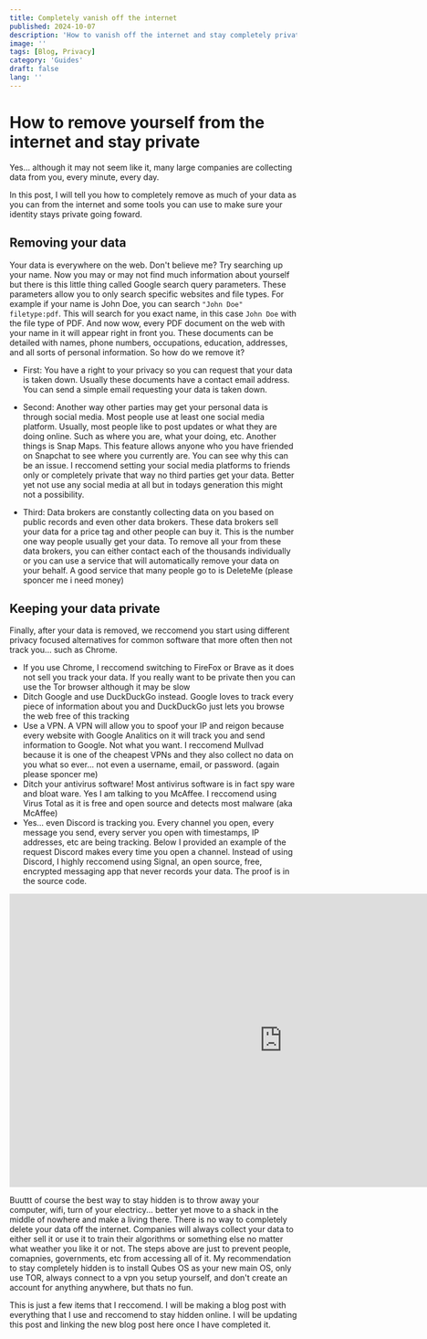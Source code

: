```yaml
---
title: Completely vanish off the internet
published: 2024-10-07
description: 'How to vanish off the internet and stay completely private'
image: ''
tags: [Blog, Privacy]
category: 'Guides'
draft: false
lang: ''
---
```

# How to remove yourself from the internet and stay private
Yes... although it may not seem like it, many large companies are collecting data from you, every minute, every day.

In this post, I will tell you how to completely remove as much of your data as you can from the internet and some tools you can use to 
make sure your identity stays private going foward. 

## Removing your data
Your data is everywhere on the web. Don't believe me? Try searching up your name. Now you may or may not find much information about yourself
but there is this little thing called Google search query parameters. These parameters allow you to only search specific websites and file types. 
For example if your name is John Doe, you can search `"John Doe" filetype:pdf`. This will search for you exact name, in this case `John Doe` with the 
file type of PDF. And now wow, every PDF document on the web with your name in it will appear right in front you. These documents can be detailed 
with names, phone numbers, occupations, education, addresses, and all sorts of personal information. So how do we remove it?

- First: You have a right to your privacy so you can request that your data is taken down. Usually these documents have a contact email address.
You can send a simple email requesting your data is taken down.

- Second: Another way other parties may get your personal data is through social media. Most people use at least one social media platform. Usually,
most people like to post updates or what they are doing online. Such as where you are, what your doing, etc. Another things is Snap Maps. This feature
allows anyone who you have friended on Snapchat to see where you currently are. You can see why this can be an issue. I reccomend setting your social media
platforms to friends only or completely private that way no third parties get your data. Better yet not use any social media at all but in todays 
generation this might not a possibility.

- Third: Data brokers are constantly collecting data on you based on public records and even other data brokers. These data brokers sell your data for a price tag and other people can buy it. This is the number one way people usually get your
data. To remove all your from these data brokers, you can either contact each of the thousands individually or you can use a 
service that will automatically remove your data on your behalf. A good service that many people go to is DeleteMe (please sponcer me i need money)

## Keeping your data private
Finally, after your data is removed, we reccomend you start using different privacy focused alternatives for common software that 
more often then not track you... such as Chrome.

- If you use Chrome, I reccomend switching to FireFox or Brave as it does not sell you track your data. If you really want to be private then you can use the Tor browser although it may be slow
- Ditch Google and use DuckDuckGo instead. Google loves to track every piece of information about you and DuckDuckGo just lets
you browse the web free of this tracking
- Use a VPN. A VPN will allow you to spoof your IP and reigon because every website with Google Analitics on it will track you and send information to Google. Not what you want. I reccomend Mullvad because it is one of the cheapest VPNs and they also
collect no data on you what so ever... not even a username, email, or password. (again please sponcer me)
- Ditch your antivirus software! Most antivirus software is in fact spy ware and bloat ware. Yes I am talking to you 
McAffee. I reccomend using Virus Total as it is free and open source and detects most malware (aka McAffee)
- Yes... even Discord is tracking you. Every channel you open, every message you send, every server you open with timestamps, IP addresses, etc are being tracking. Below I provided an example of the request Discord makes every time you open a channel. Instead of using Discord, I highly reccomend using Signal, an open source, free, encrypted messaging app that never records your data. The proof is in the source code.
<iframe width="956" height="514" src="https://www.youtube.com/embed/wYHa8K3e_CQ" title="Example of Discord tracking your data." frameborder="0" allowfullscreen></iframe>

Buuttt of course the best way to stay hidden is to throw away your computer, wifi, turn of your electricy... better yet move to a shack in the middle of nowhere and make a living there. There is no way to completely delete your data off the internet. Companies will always collect your data to either sell it or use it to train their algorithms or something else no matter what weather you like it or not. The steps above are just to prevent people, comapnies, governments, etc from accessing all of it. My recommendation to stay completely hidden is to install Qubes OS as your new main OS, only use TOR, always connect to a vpn you setup yourself, and don't create an account for anything anywhere, but thats no fun.

This is just a few items that I reccomend. I will be making a blog post with everything that I use and reccomend to stay hidden online. I will be updating this post and linking the new blog post here once I have completed it. 